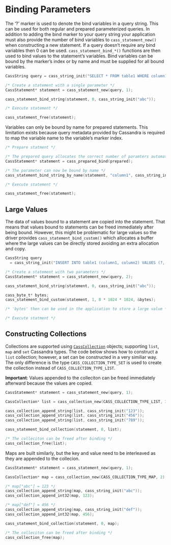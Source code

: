 # Binding Parameters

The ‘?’ marker is used to denote the bind variables in a query string. This can be used for both regular and prepared parameterized queries. In addition to adding the bind marker to your query string your application must also provide the number of bind variables to `cass_statement_new()` when constructing a new statement. If a query doesn’t require any bind variables then 0 can be used. `cass_statement_bind_*()` functions are then used to bind values to the statement’s variables. Bind variables can be bound by the marker’s index or by name and must be supplied for all bound variables.

```c
CassString query = cass_string_init("SELECT * FROM table1 WHERE column1 = ?");

/* Create a statement with a single parameter */
CassStatement* statement = cass_statement_new(query, 1);

cass_statement_bind_string(statement, 0, cass_string_init("abc"));

/* Execute statement */

cass_statement_free(statement);
```

Variables can only be bound by name for prepared statements. This limitation exists because query metadata provided by Cassandra is required to map the variable name to the variable’s marker index.

```c
/* Prepare statment */

/* The prepared query allocates the correct number of paramters automatically */
CassStatement* statement = cass_prepared_bind(prepared);

/* The parameter can now be bound by name */
cass_statement_bind_string_by_name(statement, "column1", cass_string_init("abc"));

/* Execute statement */

cass_statement_free(statement);
```

## Large Values

The data of values bound to a statement are copied into the statement. That means that values bound to statements can be freed immediately after being bound. However, this might be problematic for large values so the driver provides `cass_statement_bind_custom()` which allocates a buffer where the large values can be directly stored avoiding an extra allocation and copy.

```c
CassString query
  = cass_string_init("INSERT INTO table1 (column1, column2) VALUES (?, ?)");

/* Create a statement with two parameters */
CassStatement* statement = cass_statement_new(query, 2);

cass_statement_bind_string(statement, 0, cass_string_init("abc"));

cass_byte_t* bytes;
cass_statement_bind_custom(statement, 1, 8 * 1024 * 1024, &bytes);

/* 'bytes' then can be used in the application to store a large value */

/* Execute statment */

```

## Constructing Collections

Collections are supported using [`CassCollection`](http://datastax.github.io/cpp-driver/api/struct_cass_collection/) objects; supporting `list`, `map` and `set` Cassandra types. The code below shows how to construct a `list` collection; however, a set can be constructed in a very similiar way. The only difference is the type `CASS_COLLECTION_TYPE_SET` is used to create the collection instead of `CASS_COLLECTION_TYPE_LIST`.

**Important**: Values appended to the colleciton can be freed immediately afterward because the values are copied.

```c
CassStatement* statement = cass_statement_new(query, 1);

CassCollection* list = cass_collection_new(CASS_COLLECTION_TYPE_LIST, 3);

cass_collection_append_string(list, cass_string_init("123"));
cass_collection_append_string(list, cass_string_init("456"));
cass_collection_append_string(list, cass_string_init("789"));

cass_statement_bind_collection(statement, 0, list);

/* The colleciton can be freed after binding */
cass_collection_free(list);
```

Maps are built similarly, but the key and value need to be interleaved as they are appended to the collecion.

```c
CassStatement* statement = cass_statement_new(query, 1);

CassCollection* map = cass_collection_new(CASS_COLLECTION_TYPE_MAP, 2);

/* map["abc"] = 123 */
cass_collection_append_string(map, cass_string_init("abc"));
cass_collection_append_int32(map, 123);

/* map["def"] = 456 */
cass_collection_append_string(map, cass_string_init("def"));
cass_collection_append_int32(map, 456);

cass_statement_bind_collection(statement, 0, map);

/* The colleciton can be freed after binding */
cass_collection_free(map);
```
